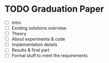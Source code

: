 # TODO Graduation Paper

- [ ] Intro
- [ ] Existing solutions overview
- [ ] Theory
- [ ] About experiments & code
- [ ] Implementation details
- [ ] Results & final part
- [ ] Formal stuff to meet the requirements
